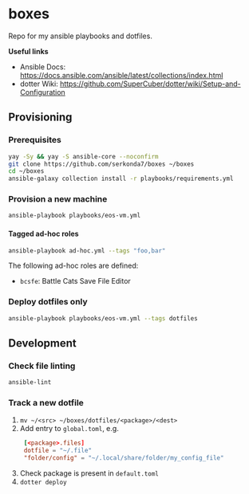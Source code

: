 # boxes
Repo for my ansible playbooks and dotfiles.

**Useful links**
- Ansible Docs: https://docs.ansible.com/ansible/latest/collections/index.html
- dotter Wiki: https://github.com/SuperCuber/dotter/wiki/Setup-and-Configuration


## Provisioning
### Prerequisites
```sh
yay -Sy && yay -S ansible-core --noconfirm
git clone https://github.com/serkonda7/boxes ~/boxes
cd ~/boxes
ansible-galaxy collection install -r playbooks/requirements.yml
```


### Provision a new machine
```sh
ansible-playbook playbooks/eos-vm.yml
```


#### Tagged ad-hoc roles
```sh
ansible-playbook ad-hoc.yml --tags "foo,bar"
```

The following ad-hoc roles are defined:
- `bcsfe`: Battle Cats Save File Editor


### Deploy dotfiles only
```sh
ansible-playbook playbooks/eos-vm.yml --tags dotfiles
```


## Development
### Check file linting
```sh
ansible-lint
```


### Track a new dotfile
1. `mv ~/<src> ~/boxes/dotfiles/<package>/<dest>`
2. Add entry to `global.toml`, e.g.
   ```toml
    [<package>.files]
    dotfile = "~/.file"
    "folder/config" = "~/.local/share/folder/my_config_file"
   ```
3. Check package is present in `default.toml`
4. `dotter deploy`
